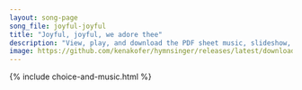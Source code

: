 ```yaml
---
layout: song-page
song_file: joyful-joyful
title: "Joyful, joyful, we adore thee"
description: "View, play, and download the PDF sheet music, slideshow, and audio. Lyrics: Joyful, joyful, we adore thee, God of glory, Lord of love. Hearts unfold like flow'rs before thee, praising thee their sun above. Melt the clouds of s... english christian 4part"
image: https://github.com/kenakofer/hymnsinger/releases/latest/download/joyful-joyful-trad.png
---
```


{% include choice-and-music.html %}